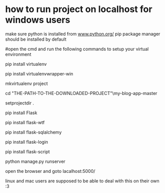 # how to run project on localhost for windows users
make sure python is installed from www.python.org/ pip package manager should be installed by default

#open the cmd and run the following commands to setup your virtual environment

pip install virtualenv

pip install virtualenvwrapper-win

mkvirtualenv project

cd "THE-PATH-TO-THE-DOWNLOADED-PROJECT"\my-blog-app-master

setprojectdir .

pip install Flask

pip install flask-wtf

pip install flask-sqlalchemy

pip install flask-login

pip install flask-script

python manage.py runserver

open the browser and goto lacalhost:5000/

linux and mac users are supposed to be able to deal with this on their own :3 
